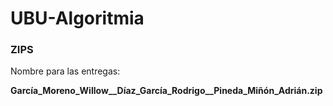 # UBU-Algoritmia

### ZIPS

Nombre para las entregas:

**García_Moreno_Willow__Díaz_García_Rodrigo__Pineda_Miñón_Adrián.zip**